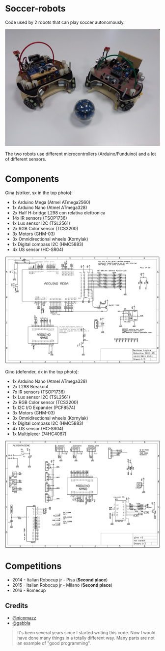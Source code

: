 # Soccer-robots

Code used by 2 robots that can play soccer autonomously. 

![](https://github.com/nicomazz/Soccer-Robots/blob/master/20160219_172459.jpg)

The two robots use different microcontrollers (Arduino/Funduino) and a lot of different sensors.

# Components

Gina (striker, sx in the top photo):
- 1x Arduino Mega (Atmel ATmega2560)
- 1x Arduino Nano (Atmel ATmega328)
- 2x Half H-bridge L298 con relativa elettronica
- 14x IR sensors (TSOP1736)
- 1x Lux sensor I2C (TSL2561)
- 2x RGB Color sensor (TCS3200)
- 3x Motors (GHM-03)
- 3x Omnidirectional wheels (Kornylak)
- 1x Digital compass I2C (HMC5883)
- 4x US sensor (HC-SR04) 

![](https://github.com/nicomazz/Soccer-Robots/blob/master/logicaGINA.png)

Gino (defender, dx in the top photo):
- 1x Arduino Nano (Atmel ATmega328)
- 2x L298 Breakout
- 7x IR sensors (TSOP1736)
- 1x Lux sensor I2C (TSL2561)
- 2x RGB Color sensor (TCS3200)
- 1x I2C I/O Expander (PCF8574)
- 3x Motors (GHM-03)
- 3x Omnidirectional wheels (Kornylak)
- 1x Digital compass I2C (HMC5883)
- 4x US sensor (HC-SR04) 
- 1x Multiplexer (74HC4067)

![](https://github.com/nicomazz/Soccer-Robots/blob/master/logicaGINO.png)



# Competitions

* 2014 - Italian Robocup jr - Pisa (**Second place**)
* 2015 - Italian Robocup jr - Milano (**Second place**)
* 2016 - Romecup

## Credits

- [@nicomazz](github.com/nicomazz)
- [@gabbla](github.com/gabbla)

>It's been several years since I started writing this code. Now I would have done many things in a totally different way. Many parts are not an example of "good programming".
